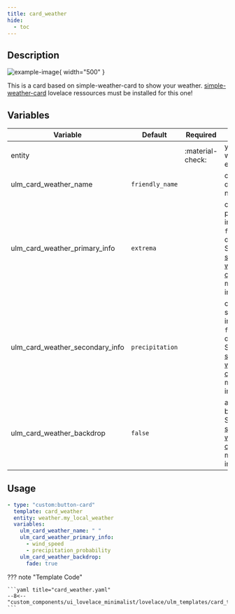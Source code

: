 ```yaml
---
title: card_weather
hide:
  - toc
---
```


<!-- markdownlint-disable MD046 -->

## Description

![example-image](../../assets/img/ulm_cards/card_weather.png){ width="500" }

This is a card based on simple-weather-card to show your weather.
[simple-weather-card](https://github.com/kalkih/simple-weather-card) lovelace ressources must be installed for this one!

## Variables

| Variable                  | Default         | Required         | Notes                                                                                                       |
| ------------------------- | --------------- | ---------------- | ----------------------------------------------------------------------------------------------------------- |
| entity                    |                 | :material-check: | your weather entity                                                                                         |
| ulm_card_weather_name     | `friendly_name` |                  | customize display name                                                                                      |
| ulm_card_weather_primary_info | `extrema`   |                  | customize primary info. Set to `false` to disable. See [simple-weather-card](https://github.com/kalkih/simple-weather-card) for more information |
| ulm_card_weather_secondary_info | `precipitation`   |          | customize secondary info. Set to `false` to disable. See [simple-weather-card](https://github.com/kalkih/simple-weather-card) for more information |
| ulm_card_weather_backdrop | `false`         |                  | add backdrop. See [simple-weather-card](https://github.com/kalkih/simple-weather-card) for more information |

## Usage

```yaml
- type: "custom:button-card"
  template: card_weather
  entity: weather.my_local_weather
  variables:
    ulm_card_weather_name: " "
    ulm_card_weather_primary_info:
      - wind_speed
      - precipitation_probability
    ulm_card_weather_backdrop:
      fade: true
```

??? note "Template Code"

    ```yaml title="card_weather.yaml"
    --8<-- "custom_components/ui_lovelace_minimalist/lovelace/ulm_templates/card_templates/cards/card_weather.yaml"
    ```
